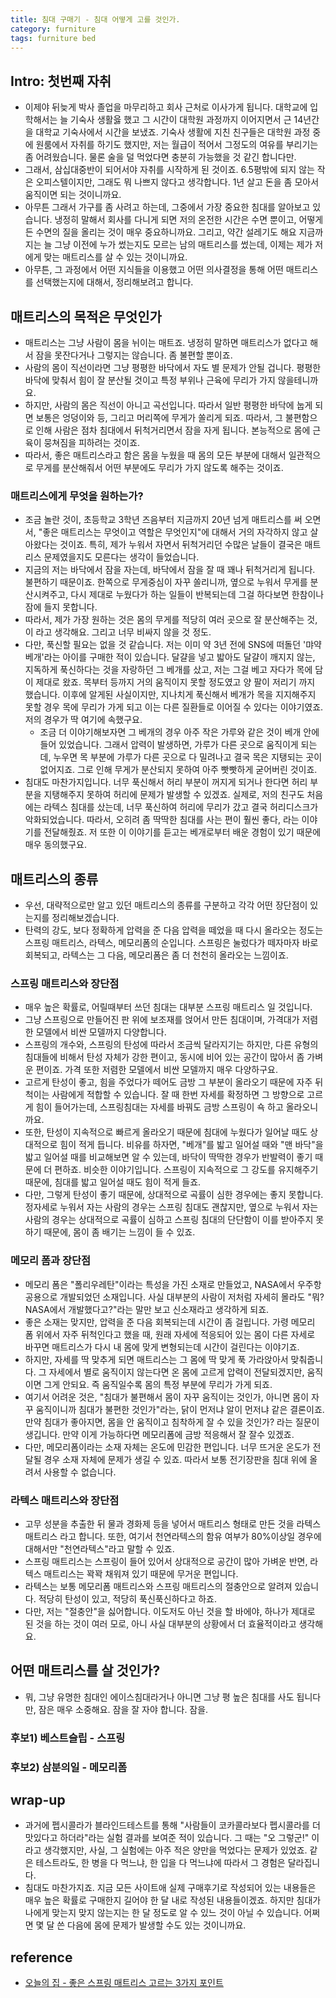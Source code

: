 ```yaml
---
title: 침대 구매기 - 침대 어떻게 고를 것인가.
category: furniture
tags: furniture bed 
---
```


## Intro: 첫번째 자취

- 이제야 뒤늦게 박사 졸업을 마무리하고 회사 근처로 이사가게 됩니다. 대학교에 입학해서는 늘 기숙사 생활읋 했고 그 시간이 대학원 과정까지 이어지면서 근 14년간을 대학교 기숙사에서 시간을 보냈죠. 기숙사 생활에 지친 친구들은 대학원 과정 중에 원룸에서 자취를 하기도 했지만, 저는 월급이 적어서 그정도의 여유를 부리기는 좀 어려웠습니다. 물론 술을 덜 먹었다면 충분히 가능했을 것 같긴 합니다만.
- 그래서, 삼십대중반이 되어서야 자취를 시작하게 된 것이죠. 6.5평밖에 되지 않는 작은 오피스텔이지만, 그래도 뭐 나쁘지 않다고 생각합니다. 1년 살고 돈을 좀 모아서 움직이면 되는 것이니까요.
- 아무튼 그래서 가구를 좀 사려고 하는데, 그중에서 가장 중요한 침대를 알아보고 있습니다. 냉정히 말해서 회사를 다니게 되면 저의 온전한 시간은 수면 뿐이고, 어떻게든 수면의 질을 올리는 것이 매우 중요하니까요. 그리고, 약간 설레기도 해요 지금까지는 늘 그냥 이전에 누가 썼는지도 모르는 남의 매트리스를 썼는데, 이제는 제가 저에게 맞는 매트리스를 살 수 있는 것이니까요.
- 아무튼, 그 과정에서 어떤 지식들을 이용했고 어떤 의사결정을 통해 어떤 매트리스를 선택했는지에 대해서, 정리해보려고 합니다.

## 매트리스의 목적은 무엇인가

- 매트리스는 그냥 사람이 몸을 뉘이는 매트죠. 냉정히 말하면 매트리스가 없다고 해서 잠을 못잔다거나 그렇지는 않습니다. 좀 불편할 뿐이죠.
- 사람의 몸이 직선이라면 그냥 평평한 바닥에서 자도 별 문제가 안될 겁니다. 평평한 바닥에 맞춰서 힘이 잘 분산될 것이고 특정 부위나 근육에 무리가 가지 않을테니까요. 
- 하지만, 사람의 몸은 직선이 아니고 곡선입니다. 따라서 일반 평평한 바닥에 눕게 되면 보통은 엉덩이와 등, 그리고 머리쪽에 무게가 쏠리게 되죠. 따라서, 그 불편함으로 인해 사람은 점차 침대에서 뒤척거리면서 잠을 자게 됩니다. 본능적으로 몸에 근육이 뭉쳐짐을 피하려는 것이죠.
- 따라서, 좋은 매트리스라고 함은 몸을 누웠을 때 몸의 모든 부분에 대해서 일관적으로 무게를 분산해줘서 어떤 부분에도 무리가 가지 않도록 해주는 것이죠. 

### 매트리스에게 무엇을 원하는가?

- 조금 놀란 것이, 초등학교 3학년 즈음부터 지금까지 20년 넘게 매트리스를 써 오면서, "좋은 매트리스는 무엇이고 역할은 무엇인지"에 대해서 거의 자각하지 않고 살아왔다는 것이죠. 특히, 제가 누워서 자면서 뒤척거리던 수많은 날들이 결국은 매트리스 문제였을지도 모른다는 생각이 들었습니다. 
- 지금의 저는 바닥에서 잠을 자는데, 바닥에서 잠을 잘 때 꽤나 뒤척거리게 됩니다. 불편하기 때문이죠. 한쪽으로 무게중심이 자꾸 쏠리니까, 옆으로 누워서 무게를 분산시켜주고, 다시 제대로 누웠다가 하는 일들이 반복되는데 그걸 하다보면 한참이나 잠에 들지 못합니다.
- 따라서, 제가 가장 원하는 것은 몸의 무게를 적당히 여러 곳으로 잘 분산해주는 것, 이 라고 생각해요. 그리고 너무 비싸지 않을 것 정도. 
- 다만, 푹신할 필요는 없을 것 같습니다. 저는 이미 약 3년 전에 SNS에 떠돌던 '먀약베개'라는 아이를 구매한 적이 있습니다. 달걀을 넣고 밟아도 달걀이 깨지지 않는, 지독하게 푹신하다는 것을 자랑하던 그 베개를 샀고, 저는 그걸 베고 자다가 목에 담이 제대로 왔죠. 목부터 등까지 거의 움직이지 못할 정도였고 양 팔이 저리기 까지 했습니다. 이후에 알게된 사실이지만, 지나치게 푹신해서 베개가 목을 지지해주지 못할 경우 목에 무리가 가게 되고 이는 다른 질환들로 이어질 수 있다는 이야기였죠. 저의 경우가 딱 여기에 속했구요. 
  - 조금 더 이야기해보자면 그 베개의 경우 아주 작은 가루와 같은 것이 베개 안에 들어 있었습니다. 그래서 압력이 발생하면, 가루가 다른 곳으로 움직이게 되는데, 누우면 목 부분에 가루가 다른 곳으로 다 밀려나고 결국 목은 지탱되는 곳이 없어지죠. 그로 인해 무게가 분산되지 못하여 아주 빳빳하게 굳어버린 것이죠.
- 침대도 마찬가지입니다. 너무 푹신해서 허리 부분이 꺼지게 되거나 한다면 허리 부분을 지탱해주지 못하여 허리에 문제가 발생할 수 있겠죠. 실제로, 저의 친구도 처음에는 라텍스 침대를 샀는데, 너무 푹신하여 허리에 무리가 갔고 결국 허리디스크가 악화되었습니다. 따라서, 오히려 좀 딱딱한 침대를 사는 편이 훨씬 좋다, 라는 이야기를 전달해줬죠. 저 또한 이 이야기를 듣고는 베개로부터 배운 경험이 있기 때문에 매우 동의했구요.

## 매트리스의 종류

- 우선, 대략적으로만 알고 있던 매트리스의 종류를 구분하고 각각 어떤 장단점이 있는지를 정리해보겠습니다.
- 탄력의 강도, 보다 정확하게 압력을 준 다음 압력을 떼었을 때 다시 올라오는 정도는 스프링 매트리스, 라텍스, 메모리폼의 순입니다. 스프링은 눌렀다가 떼자마자 바로 회복되고, 라텍스는 그 다음, 메모리폼은 좀 더 천천히 올라오는 느낌이죠.

### 스프링 매트리스와 장단점

- 매우 높은 확률로, 어릴때부터 쓰던 침대는 대부분 스프링 매트리스 일 것입니다. 
- 그냥 스프링으로 만들어진 판 위에 보조재를 얹어서 만든 침대이며, 가격대가 저렴한 모델에서 비싼 모델까지 다양합니다.
- 스프링의 개수와, 스프링의 탄성에 따라서 조금씩 달라지기는 하지만, 다른 유형의 침대들에 비해서 탄성 자체가 강한 편이고, 동시에 비어 있는 공간이 많아서 좀 가벼운 편이죠. 가격 또한 저렴한 모델에서 비싼 모델까지 매우 다양하구요.
- 고르게 탄성이 좋고, 힘을 주었다가 떼어도 금방 그 부분이 올라오기 때문에 자주 뒤척이는 사람에게 적합할 수 있습니다. 잘 때 한번 자세를 확정하면 그 방향으로 고르게 힘이 들어가는데, 스프링침대는 자세를 바꿔도 금방 스프링이 쇽 하고 올라오니까요.
- 또한, 탄성이 지속적으로 빠르게 올라오기 때문에 침대에 누웠다가 일어날 때도 상대적으로 힘이 적게 듭니다. 비유를 하자면, "베개"를 밟고 일어설 때와 "맨 바닥"을 밟고 일어설 때를 비교해보면 알 수 있는데, 바닥이 딱딱한 경우가 반발력이 좋기 때문에 더 편하죠. 비슷한 이야기입니다. 스프링이 지속적으로 그 강도를 유지해주기 때문에, 침대를 밟고 일어설 때도 힘이 적게 들죠.
- 다만, 그렇게 탄성이 좋기 때문에, 상대적으로 곡률이 심한 경우에는 좋지 못합니다. 정자세로 누워서 자는 사람의 경우는 스프링 침대도 괜찮지만, 옆으로 누워서 자는 사람의 경우는 상대적으로 곡률이 심하고 스프링 침대의 단단함이 이를 받아주지 못하기 때문에, 몸이 좀 배기는 느낌이 들 수 있죠.

### 메모리 폼과 장단점

- 메모리 폼은 "폴리우레탄"이라는 특성을 가진 소재로 만들었고, NASA에서 우주항공용으로 개발되었던 소재입니다. 사실 대부분의 사람이 저처럼 자세히 몰라도 "뭐? NASA에서 개발했다고?"라는 말만 보고 신소재라고 생각하게 되죠.
- 좋은 소재는 맞지만, 압력을 준 다음 회복되는데 시간이 좀 걸립니다. 가령 메모리 폼 위에서 자주 뒤척인다고 했을 때, 원래 자세에 적응되어 있는 몸이 다른 자세로 바꾸면 매트리스가 다시 내 몸에 맞게 변형되는데 시간이 걸린다는 이야기죠.
- 하지만, 자세를 딱 맞추게 되면 매트리스는 그 몸에 딱 맞게 푹 가라앉아서 맞춰줍니다. 그 자세에서 별로 움직이지 않는다면 온 몸에 고르게 압력이 전달되겠지만, 움직이면 그게 안되요. 즉 움직일수록 몸의 특정 부분에 무리가 가게 되죠. 
- 여기서 어려운 것은, "침대가 불편해서 몸이 자꾸 움직이는 것인가, 아니면 몸이 자꾸 움직이니까 침대가 불편한 것인가"라는, 닭이 먼저냐 알이 먼저냐 같은 결론이죠. 만약 침대가 좋아지면, 몸을 안 움직이고 침착하게 잘 수 있을 것인가? 라는 질문이 생깁니다. 만약 이게 가능하다면 메모리폼에 금방 적응해서 잘 잘수 있겠죠.
- 다만, 메모리폼이라는 소재 자체는 온도에 민감한 편입니다. 너무 뜨거운 온도가 전달될 경우 소재 자체에 문제가 생길 수 있죠. 따라서 보통 전기장판을 침대 위에 올려서 사용할 수 없습니다.

### 라텍스 매트리스와 장단점

- 고무 성분을 추출한 뒤 물과 경화제 등을 넣어서 매트리스 형태로 만든 것을 라텍스 매트리스 라고 합니다. 또한, 여기서 천연라텍스의 함유 여부가 80%이상일 경우에 대해서만 "천연라텍스"라고 말할 수 있죠.
- 스프링 매트리스는 스프링이 들어 있어서 상대적으로 공간이 많아 가벼운 반면, 라텍스 매트리스는 꽉꽉 채워져 있기 때문에 무거운 편입니다.
- 라텍스는 보통 메모리폼 매트리스와 스프링 매트리스의 절충안으로 알려져 있습니다. 적당히 탄성이 있고, 적당히 푹신푹신하다고 하죠.
- 다만, 저는 "절충안"을 싫어합니다. 이도저도 아닌 것을 할 바에야, 하나가 제대로 된 것을 하는 것이 여러 모로, 아니 사실 대부분의 상황에서 더 효율적이라고 생각해요.

## 어떤 매트리스를 살 것인가?

- 뭐, 그냥 유명한 침대인 에이스침대라거나 아니면 그냥 평 높은 침대를 사도 됩니다만, 잠은 매우 소중해요. 잠을 잘 자야 합니다. 잠을.

### 후보1) 베스트슬립 - 스프링

### 후보2) 삼분의일 - 메모리폼

## wrap-up

- 과거에 펩시콜라가 블라인드테스트를 통해 "사람들이 코카콜라보다 펩시콜라를 더 맛있다고 하더라"라는 실험 결과를 보여준 적이 있습니다. 그 때는 "오 그렇군!" 이라고 생각했지만, 사실, 그 실험에는 아주 적은 양만을 먹었다는 문제가 있었죠. 같은 테스트라도, 한 병을 다 먹느냐, 한 입을 다 먹느냐에 따라서 그 경험은 달라집니다.
- 침대도 마찬가지죠. 지금 모든 사이트애 실제 구매후기로 작성되어 있는 내용들은 매우 높은 확률로 구매한지 길어야 한 달 내로 작성된 내용들이겠죠. 하지만 침대가 나에게 맞는지 맞지 않는지는 한 달 정도로 알 수 있느 것이 아닐 수 있습니다. 어쩌면 몇 달 쓴 다음에 몸에 문제가 발생할 수도 있는 것이니까요.


## reference

- [오늘의 집 - 좋은 스프링 매트리스 고르는 3가지 포인트](https://ohou.se/advices/2520)